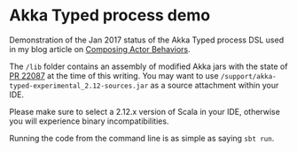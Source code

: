 # Akka Typed process demo

Demonstration of the Jan 2017 status of the Akka Typed process DSL used in my blog article on [Composing Actor Behaviors](https://github.com/rkuhn/blog/blob/master/02_composing_actor_behavior.md).

The `/lib` folder contains an assembly of modified Akka jars with the state of [PR 22087](https://github.com/akka/akka/pull/22087) at the time of this writing. You may want to use `/support/akka-typed-experimental_2.12-sources.jar` as a source attachment within your IDE.

Please make sure to select a 2.12.x version of Scala in your IDE, otherwise you will experience binary incompatibilities.

Running the code from the command line is as simple as saying `sbt run`.
